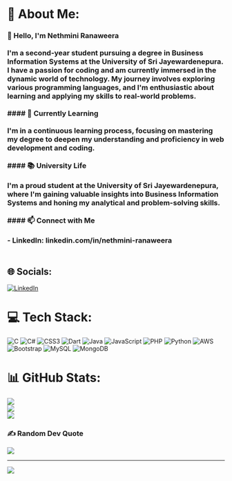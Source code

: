 # 💫 About Me:
### 👋 Hello, I'm Nethmini Ranaweera<br><br>I'm a second-year student pursuing a degree in Business Information Systems at the University of Sri Jayewardenepura. I have a passion for coding and am currently immersed in the dynamic world of technology. My journey involves exploring various programming languages, and I'm enthusiastic about learning and applying my skills to real-world problems.<br><br>#### 🌱 Currently Learning<br><br>I'm in a continuous learning process, focusing on mastering my degree to deepen my understanding and proficiency in web development and coding.<br><br>#### 📚 University Life<br><br>I'm a proud student at the University of Sri Jayewardenepura, where I'm gaining valuable insights into Business Information Systems and honing my analytical and problem-solving skills.<br><br>#### 📫 Connect with Me<br><br>- LinkedIn: linkedin.com/in/nethmini-ranaweera<br><br>


## 🌐 Socials:
[![LinkedIn](https://img.shields.io/badge/LinkedIn-%230077B5.svg?logo=linkedin&logoColor=white)](https://linkedin.com/in/linkedin.com/in/nethmini-ranaweera) 


# 💻 Tech Stack:
![C](https://img.shields.io/badge/c-%2300599C.svg?style=for-the-badge&logo=c&logoColor=white) ![C#](https://img.shields.io/badge/c%23-%23239120.svg?style=for-the-badge&logo=c-sharp&logoColor=white) ![CSS3](https://img.shields.io/badge/css3-%231572B6.svg?style=for-the-badge&logo=css3&logoColor=white) ![Dart](https://img.shields.io/badge/dart-%230175C2.svg?style=for-the-badge&logo=dart&logoColor=white) ![Java](https://img.shields.io/badge/java-%23ED8B00.svg?style=for-the-badge&logo=openjdk&logoColor=white) ![JavaScript](https://img.shields.io/badge/javascript-%23323330.svg?style=for-the-badge&logo=javascript&logoColor=%23F7DF1E) ![PHP](https://img.shields.io/badge/php-%23777BB4.svg?style=for-the-badge&logo=php&logoColor=white) ![Python](https://img.shields.io/badge/python-3670A0?style=for-the-badge&logo=python&logoColor=ffdd54) ![AWS](https://img.shields.io/badge/AWS-%23FF9900.svg?style=for-the-badge&logo=amazon-aws&logoColor=white) ![Bootstrap](https://img.shields.io/badge/bootstrap-%238511FA.svg?style=for-the-badge&logo=bootstrap&logoColor=white) ![MySQL](https://img.shields.io/badge/mysql-%2300000f.svg?style=for-the-badge&logo=mysql&logoColor=white) ![MongoDB](https://img.shields.io/badge/MongoDB-%234ea94b.svg?style=for-the-badge&logo=mongodb&logoColor=white)
# 📊 GitHub Stats:
![](https://github-readme-stats.vercel.app/api?username=NethminiN&theme=dark&hide_border=false&include_all_commits=false&count_private=false)<br/>
![](https://github-readme-streak-stats.herokuapp.com/?user=NethminiN&theme=dark&hide_border=false)<br/>
![](https://github-readme-stats.vercel.app/api/top-langs/?username=NethminiN&theme=dark&hide_border=false&include_all_commits=false&count_private=false&layout=compact)

### ✍️ Random Dev Quote
![](https://quotes-github-readme.vercel.app/api?type=horizontal&theme=radical)

---
[![](https://visitcount.itsvg.in/api?id=NethminiN&icon=0&color=0)](https://visitcount.itsvg.in)

<!-- Proudly created with GPRM ( https://gprm.itsvg.in ) -->
